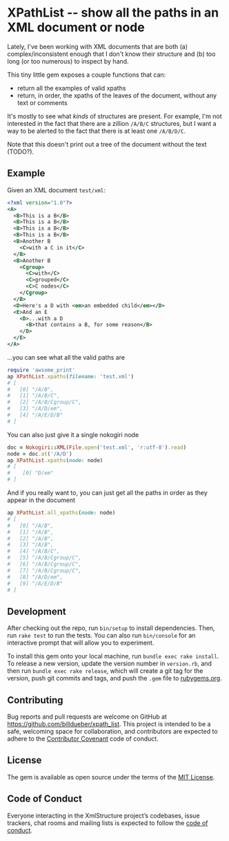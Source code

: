 # XPathList -- show all the paths in an XML document or node

Lately, I've been working with XML documents that are both (a) complex/inconsistent enough that I don't know their structure and
(b) too long (or too numerous) to inspect by hand.

This tiny little gem exposes a couple functions that can:
* return all the examples of valid xpaths
* return, in order, the xpaths of the leaves of the document, without any text or comments

It's mostly to see what *kinds* of structures
are present. For example, I'm not interested in the fact that there are a zillion `/A/B/C` structures, but
I want a way to be alerted to the fact that there is at least one `/A/B/D/C`.

Note that this doesn't print out a tree of the document without the text (TODO?). 

## Example

Given an XML document `test/xml`:

```xml
<?xml version="1.0"?>
<A>
  <B>This is a B</B>
  <B>This is a B</B>
  <B>This is a B</B>
  <B>This is a B</B>
  <B>Another B
    <C>with a C in it</C>
  </B>
  <B>Another B
    <Cgroup>
      <C>with</C>
      <C>grouped</C>
      <C>C nodes</C>
    </Cgroup>
  </B>
  <D>Here's a D with <em>an embedded child</em></D>
  <E>And an E
    <D>...with a D
      <B>that contains a B, for some reason</B>
    </D>
  </E>
</A>

```

...you can see what all the valid paths are

```ruby
require 'awsome_print'
ap XPathList.xpaths(filename: 'test.xml')
# [
#   [0] "/A/B",
#   [1] "/A/B/C",
#   [2] "/A/B/Cgroup/C",
#   [3] "/A/D/em",
#   [4] "/A/E/D/B"
# ]
```


You can also just give it a single nokogiri node

```ruby
doc = Nokogiri::XML(File.open('test.xml', 'r:utf-8').read)
node = doc.at('/A/D')
ap XPathList.xpaths(node: node)
# [
#    [0] "D/em"
# ]
```

And if you really want to, you can just get all the paths 
in order as they appear in the document

```ruby
ap XPathList.all_xpaths(node: node)
# [
#   [0] "/A/B",
#   [1] "/A/B",
#   [2] "/A/B",
#   [3] "/A/B",
#   [4] "/A/B/C",
#   [5] "/A/B/Cgroup/C",
#   [6] "/A/B/Cgroup/C",
#   [7] "/A/B/Cgroup/C",
#   [8] "/A/D/em",
#   [9] "/A/E/D/B"
# ]

```


## Development

After checking out the repo, run `bin/setup` to install dependencies. Then, run `rake test` to run the tests. You can also run `bin/console` for an interactive prompt that will allow you to experiment.

To install this gem onto your local machine, run `bundle exec rake install`. To release a new version, update the version number in `version.rb`, and then run `bundle exec rake release`, which will create a git tag for the version, push git commits and tags, and push the `.gem` file to [rubygems.org](https://rubygems.org).

## Contributing

Bug reports and pull requests are welcome on GitHub at https://github.com/billdueber/xpath_list. This project is intended to be a safe, welcoming space for collaboration, and contributors are expected to adhere to the [Contributor Covenant](http://contributor-covenant.org) code of conduct.

## License

The gem is available as open source under the terms of the [MIT License](https://opensource.org/licenses/MIT).

## Code of Conduct

Everyone interacting in the XmlStructure project’s codebases, issue trackers, chat rooms and mailing lists is expected to follow the [code of conduct](https://github.com/billdueber/xml_structure/blob/master/CODE_OF_CONDUCT.md).
